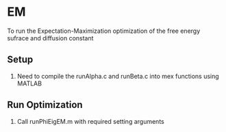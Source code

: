 # EM
To run the Expectation-Maximization optimization of the free energy sufrace and diffusion constant 

## Setup
1.  Need to compile the runAlpha.c and runBeta.c into mex functions using MATLAB

## Run Optimization
1.  Call runPhiEigEM.m with required setting arguments
